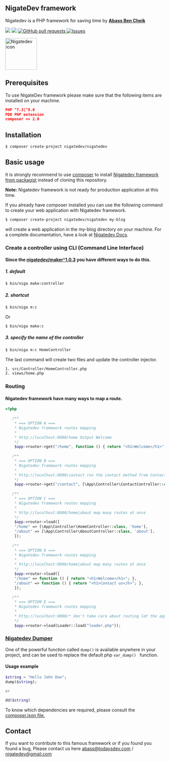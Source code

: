 ## NigateDev framework
Nigatedev is a PHP framework for saving time by [**Abass Ben Cheik**](https://todaysdev.com/en/about/author/) 

<a href="https://packagist.org/packages/nigatedev/nigatedev" title="version"><img src="https://img.shields.io/packagist/v/nigatedev/nigatedev.svg?style=flat-square" /></a>
<a href="https://github.com/nigatedev/nigatedev/blob/master/LICENSE" title="license"><img src="https://img.shields.io/github/license/mashape/apistatus.svg?style=flat-square" /></a>
<a href="https://github.com/nigatedev/nigatedev/pulls"><img alt="GitHub pull requests" src="https://img.shields.io/github/issues-pr/nigatedev/nigatedev?color=0088ff" /> </a>
<a href="https://github.com/nigatedev/nigatedev/issues"><img alt="Issues" src="https://img.shields.io/github/issues/nigatedev/nigatedev?color=0088ff" /></a>

<img width="100" src="https://github.com/nigatedev/nigatedev/blob/master/public/images/nigatedev.icon.png" alt="Nigatedev icon"></img>

## Prerequisites
To use NigateDev framework please make sure that the following items are installed on your machine.
```json
PHP ^7.3|^8.0
PDO PHP extension
composer => 2.0
```

## Installation
```bash
$ composer create-project nigatedev/nigatedev
```

## Basic usage
It is strongly recommend to use [composer](https://getcomposer.org/) to install [Nigatedev framework from packagist](https://packagist.org/packages/nigatedev/nigatedev) instead of cloning this repository.
 
**Note:** Nigatedev framework is not ready for production application at this time. 

If you already have composer installed you can use the following command to create your web application with Nigatedev framework.

```bash
$ composer create-project nigatedev/nigatedev my-blog
```

will create a web application in the my-blog directory on your machine. For a complete documentation, have a look at [Nigatedev Docs](https://todaysdev.com/en/nigatedev/docs).

### Create a controller using CLI (Command Line Interface)
#### Since the [nigatedev/maker^1.0.3](https://github.com/nigatedev/maker) you have different ways to do this.
##### 1. default
```bash
$ bin/niga make:controller
```
##### 2. shortcut
```bash
$ bin/niga m:c
```
Or
```bash
$ bin/niga make:c
```
##### 3. specify the name of the controller 
```bash
$ bin/niga m:c HomeController
```

The last command will create two files and update the controller injector.

```bash
1. src/Controller/HomeController.php
2. views/home.php
```
### Routing
#### Nigatedev framework have many ways to map a route.
```php
<?php
    
   /**
    * === OPTION A ===
    * Nigatedev framework routes mapping
    *
    * http://localhost:8000/home Output Welcome
    */
    $app->router->get("/home", function () { return "<h1>Welcome</h1>"; });
    
   /**
    * === OPTION B ===
    * Nigatedev framework routes mapping
    *
    * http://localhost:8000/contact run the contact method from ContactController
    */
    $app->router->get("/contact", [\App\Controller\ContactController::class, 'contact']); 
  
   /**
    * === OPTION C ===
    * Nigatedev framework routes mapping
    *
    * http://localhost:8000/home|about map many routes at once
    */
    $app->router->load([
    "/home" => [\App\Controller\HomeController::class, 'home'],
    "/about" => [\App\Controller\AboutController::class, 'about'],
    ]); 
  
   /**
    * === OPTION D ===
    * Nigatedev framework routes mapping
    *
    * http://localhost:8000/home|about map many routes at once
    */
    $app->router->load([
    "/home" => function () { return "<h1>Welcome</h1>"; },
    "/about" => function () { return "<h1>Contact us</h>"; },
    ]); 
    
   /**
    * === OPTION E ===
    * Nigatedev framework routes mapping
    *
    * http://localhost:8000/* don't take care about routing let the app do everything for you
    */
    $app->router->load(Loader::load("loader.php"));
```
### [Nigatedev Dumper](https:/github.com/nigatedev/dumper)
One of the powerful function called ``` dump() ``` is available anywhere in your project, and can be used to replace the default php ```var_dump() ``` function.
#### Usage example
```php
$string = "Hello John Doe";
dump($string);

or 

dd($string)
```

To know which dependencies are required, please consult the [composer.json file.](https://github.com/nigatedev/nigatedev/blob/master/composer.json) 

## Contact
If you want to contribute to this famous framework or if you found you found a bug, Please contact us here abass@todaysdev.com / nigatedev@gmail.com
